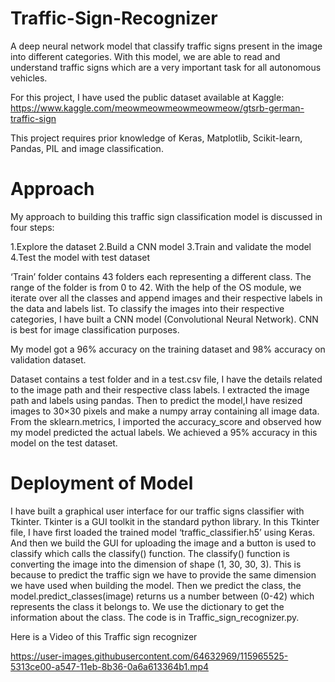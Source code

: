 # Traffic-Sign-Recognizer
A deep neural network model that classify traffic signs present in the image into different categories. With this model, we are able to read and understand traffic signs which are a very important task for all autonomous vehicles.

For this project, I have used the public dataset available at Kaggle:
https://www.kaggle.com/meowmeowmeowmeowmeow/gtsrb-german-traffic-sign

This project requires prior knowledge of Keras, Matplotlib, Scikit-learn, Pandas, PIL and image classification.

# Approach
My approach to building this traffic sign classification model is discussed in four steps:

1.Explore the dataset
2.Build a CNN model
3.Train and validate the model
4.Test the model with test dataset

‘Train’ folder contains 43 folders each representing a different class. The range of the folder is from 0 to 42. With the help of the OS module, we iterate over all the classes and append images and their respective labels in the data and labels list.
To classify the images into their respective categories, I have built a CNN model (Convolutional Neural Network). CNN is best for image classification purposes.

My model got a 96% accuracy on the training dataset and 98% accuracy on validation dataset.

Dataset contains a test folder and in a test.csv file, I have the details related to the image path and their respective class labels. I extracted the image path and labels using pandas. Then to predict the model,I have resized images to 30×30 pixels and make a numpy array containing all image data. From the sklearn.metrics, I imported the accuracy_score and observed how my model predicted the actual labels. We achieved a 95% accuracy in this model on the test dataset.

# Deployment of Model
I have built a graphical user interface for our traffic signs classifier with Tkinter. Tkinter is a GUI toolkit in the standard python library.
In this Tkinter file, I have first loaded the trained model ‘traffic_classifier.h5’ using Keras. And then we build the GUI for uploading the image and a button is used to classify which calls the classify() function. The classify() function is converting the image into the dimension of shape (1, 30, 30, 3). This is because to predict the traffic sign we have to provide the same dimension we have used when building the model. Then we predict the class, the model.predict_classes(image) returns us a number between (0-42) which represents the class it belongs to. We use the dictionary to get the information about the class. The code is in Traffic_sign_recognizer.py.


Here is a Video of this Traffic sign recognizer

https://user-images.githubusercontent.com/64632969/115965525-5313ce00-a547-11eb-8b36-0a6a613364b1.mp4


